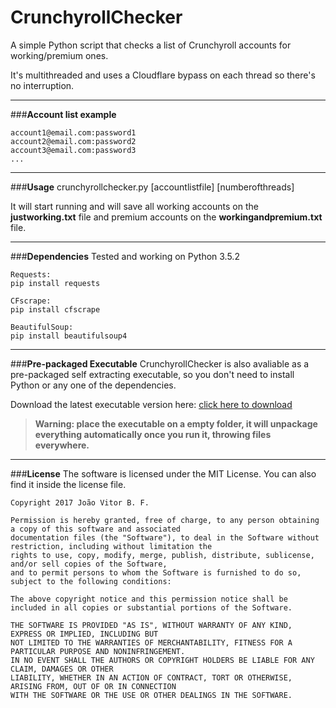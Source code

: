 # **CrunchyrollChecker**
A simple Python script that checks a list of Crunchyroll accounts for working/premium ones.

It's multithreaded and uses a Cloudflare bypass on each thread so there's no interruption.

---
###**Account list example**

	account1@email.com:password1
	account2@email.com:password2
	account3@email.com:password3
	...
	
---
###**Usage**
	crunchyrollchecker.py [accountlistfile] [numberofthreads]

It will start running and will save all working accounts on the **justworking.txt** file and premium accounts on the **workingandpremium.txt** file.

---
###**Dependencies**
	Tested and working on Python 3.5.2
	
	Requests:
	pip install requests
	
	CFscrape:
	pip install cfscrape
	
	BeautifulSoup:
	pip install beautifulsoup4

---
###**Pre-packaged Executable**
CrunchyrollChecker is also avaliable as a pre-packaged self extracting executable, so you don't need to install Python or any one of the dependencies.

Download the latest executable version here: [click here to download](http://files.joaovitorbf.net/CrunchyrollChecker.exe)
>**Warning: place the executable on a empty folder, it will unpackage everything automatically once you run it, throwing files everywhere.**

---
###**License**
The software is licensed under the MIT License.
You can also find it inside the license file.

    Copyright 2017 João Vitor B. F.

	Permission is hereby granted, free of charge, to any person obtaining a copy of this software and associated 
	documentation files (the "Software"), to deal in the Software without restriction, including without limitation the 
	rights to use, copy, modify, merge, publish, distribute, sublicense, and/or sell copies of the Software, 
	and to permit persons to whom the Software is furnished to do so, subject to the following conditions:
	
	The above copyright notice and this permission notice shall be included in all copies or substantial portions of the Software.
	
	THE SOFTWARE IS PROVIDED "AS IS", WITHOUT WARRANTY OF ANY KIND, EXPRESS OR IMPLIED, INCLUDING BUT 
	NOT LIMITED TO THE WARRANTIES OF MERCHANTABILITY, FITNESS FOR A PARTICULAR PURPOSE AND NONINFRINGEMENT. 
	IN NO EVENT SHALL THE AUTHORS OR COPYRIGHT HOLDERS BE LIABLE FOR ANY CLAIM, DAMAGES OR OTHER 
	LIABILITY, WHETHER IN AN ACTION OF CONTRACT, TORT OR OTHERWISE, ARISING FROM, OUT OF OR IN CONNECTION 
	WITH THE SOFTWARE OR THE USE OR OTHER DEALINGS IN THE SOFTWARE.
